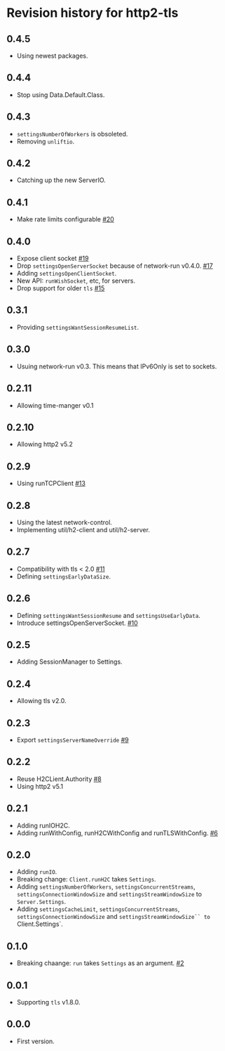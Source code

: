 # Revision history for http2-tls

## 0.4.5

* Using newest packages.

## 0.4.4

* Stop using Data.Default.Class.

## 0.4.3

* `settingsNumberOfWorkers` is obsoleted.
* Removing `unliftio`.

## 0.4.2

* Catching up the new ServerIO.

## 0.4.1

* Make rate limits configurable
  [#20](https://github.com/kazu-yamamoto/http2-tls/pull/20)

## 0.4.0

* Expose client socket
  [#19](https://github.com/kazu-yamamoto/http2-tls/pull/19)
* Drop `settingsOpenServerSocket` because of network-run v0.4.0.
  [#17](https://github.com/kazu-yamamoto/http2-tls/pull/17)
* Adding `settingsOpenClientSocket`.
* New API: `runWishSocket`, etc, for servers.
* Drop support for older `tls`
  [#15](https://github.com/kazu-yamamoto/http2-tls/pull/13)

## 0.3.1

* Providing `settingsWantSessionResumeList`.

## 0.3.0

* Usuing network-run v0.3. This means that IPv6Only is set to sockets.

## 0.2.11

* Allowing time-manger v0.1

## 0.2.10

* Allowing http2 v5.2

## 0.2.9

* Using runTCPClient
  [#13](https://github.com/kazu-yamamoto/http2-tls/pull/13)

## 0.2.8

* Using the latest network-control.
* Implementing util/h2-client and util/h2-server.

## 0.2.7

* Compatibility with tls < 2.0
  [#11](https://github.com/kazu-yamamoto/http2-tls/pull/11)
* Defining `settingsEarlyDataSize`.

## 0.2.6

* Defining `settingsWantSessionResume` and `settingsUseEarlyData`.
* Introduce settingsOpenServerSocket.
  [#10](https://github.com/kazu-yamamoto/http2-tls/pull/10)

## 0.2.5

* Adding SessionManager to Settings.

## 0.2.4

* Allowing tls v2.0.

## 0.2.3

* Export `settingsServerNameOverride`
  [#9](https://github.com/kazu-yamamoto/http2-tls/pull/9)

## 0.2.2

* Reuse H2CLient.Authority
  [#8](https://github.com/kazu-yamamoto/http2-tls/pull/8)
* Using http2 v5.1

## 0.2.1

* Adding runIOH2C.
* Adding runWithConfig, runH2CWithConfig and runTLSWithConfig.
  [#6](https://github.com/kazu-yamamoto/http2-tls/pull/6)

## 0.2.0

* Adding `runIO`.
* Breaking change: `Client.runH2C` takes `Settings`.
* Adding `settingsNumberOfWorkers`, `settingsConcurrentStreams`, `settingsConnectionWindowSize` and `settingsStreamWindowSize` to `Server.Settings`.
* Adding `settingsCacheLimit`, `settingsConcurrentStreams`, `settingsConnectionWindowSize` and `settingsStreamWindowSize`` to `Client.Settings`.

## 0.1.0

* Breaking chaange: `run` takes `Settings` as an argument.
  [#2](https://github.com/kazu-yamamoto/http2-tls/pull/2)

## 0.0.1

* Supporting `tls` v1.8.0.

## 0.0.0

* First version.

